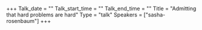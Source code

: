 +++
Talk_date = ""
Talk_start_time = ""
Talk_end_time = ""
Title = "Admitting that hard problems are hard"
Type = "talk"
Speakers = ["sasha-rosenbaum"]
+++


